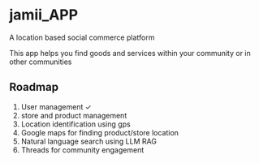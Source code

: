 # jamii_APP

A location based social commerce platform

This app helps you find goods and services within your community or in other communities


## Roadmap
1. User management ✓ 
2. store and product management
3. Location identification using gps
4. Google maps for finding product/store location
5. Natural language search using LLM RAG
6. Threads for community engagement

 
